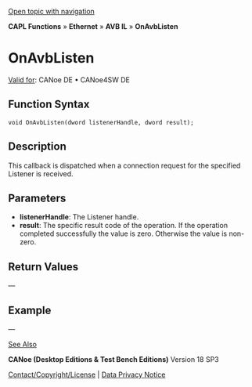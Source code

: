 [Open topic with navigation](../../../../../../CANoeDEFamily.htm#Topics/CAPLFunctions/IP/AVBIL/Functions/CAPLfunctionOnAvbListen.md)

**CAPL Functions** » **Ethernet** » **AVB IL** » **OnAvbListen**

# OnAvbListen

[Valid for](../../../../Shared/FeatureAvailability.md): CANoe DE • CANoe4SW DE

## Function Syntax

```plaintext
void OnAvbListen(dword listenerHandle, dword result);
```

## Description

This callback is dispatched when a connection request for the specified Listener is received.

## Parameters

- **listenerHandle**: The Listener handle.
- **result**: The specific result code of the operation. If the operation completed successfully the value is zero. Otherwise the value is non-zero.

## Return Values

—

## Example

—

[See Also](javascript:void(0);)

**CANoe (Desktop Editions & Test Bench Editions)** Version 18 SP3

[Contact/Copyright/License](../../../../Shared/ContactCopyrightLicense.md) | [Data Privacy Notice](https://www.vector.com/int/en/company/get-info/privacy-policy/)
